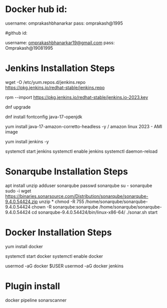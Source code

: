 
# Docker hub id:

username: omprakashbhanarkar
pass: omprakash@1995

#github id:

username: omprakashbhanarkar19@gmail.com
pass: Omprakash@19081995


# Jenkins Installation Steps

wget -O /etc/yum.repos.d/jenkins.repo \
    https://pkg.jenkins.io/redhat-stable/jenkins.repo
	
rpm --import https://pkg.jenkins.io/redhat-stable/jenkins.io-2023.key

dnf upgrade

dnf install fontconfig java-17-openjdk

yum install java-17-amazon-corretto-headless -y / amazon linux 2023 - AMI image

yum install jenkins -y

systemctl start jenkins
systemctl enable jenkins
systemctl daemon-reload


# Sonarqube Installation Steps

apt install unzip
adduser sonarqube
passwd sonarqube
su - sonarqube
sudo -i
wget https://binaries.sonarsource.com/Distribution/sonarqube/sonarqube-9.4.0.54424.zip
unzip *
chmod -R 755 /home/sonarqube/sonarqube-9.4.0.54424
chown -R sonarqube:sonarqube /home/sonarqube/sonarqube-9.4.0.54424
cd sonarqube-9.4.0.54424/bin/linux-x86-64/
./sonar.sh start


# Docker Installation Steps

yum install docker

systemctl start docker
systemctl enable docker

usermod -aG docker $USER
usermod -aG docker jenkins

# Plugin install

docker pipeline
sonarscanner





